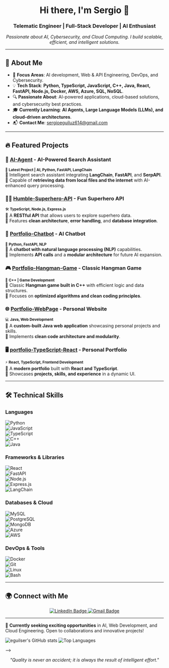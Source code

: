<h1 align="center">Hi there, I'm Sergio 👋</h1>
<h3 align="center">Telematic Engineer | Full-Stack Developer | AI Enthusiast</h3>

<p align="center">
  <em>Passionate about AI, Cybersecurity, and Cloud Computing. I build scalable, efficient, and intelligent solutions.</em>
</p>

---

## 🚀 About Me  

- 🎯 **Focus Areas**: AI development, Web & API Engineering, DevOps, and Cybersecurity.  
- 💡 **Tech Stack**: **Python, TypeScript, JavaScript, C++, Java, React, FastAPI, Node.js, Docker, AWS, Azure, SQL, NoSQL**.  
- 🔍 **Passionate About**: AI-powered applications, cloud-based solutions, and cybersecurity best practices.  
- 🎓 **Currently Learning**: **AI Agents, Large Language Models (LLMs), and cloud-driven architectures**.  
- 📬 **Contact Me**: [sergioeguiluz614@gmail.com](mailto:sergioeguiluz614@gmail.com)  

---

## 🔥 Featured Projects  

### 🧠 **[AI-Agent](https://github.com/eguilser/AI-Agent) - AI-Powered Search Assistant**  
<sub>🚀 **Latest Project | AI, Python, FastAPI, LangChain**</sub>  
🔹 Intelligent search assistant integrating **LangChain**, **FastAPI**, and **SerpAPI**.  
🔹 Capable of **retrieving data from local files and the internet** with AI-enhanced query processing.  

### 🦸‍♂️ **[Humble-Superhero-API](https://github.com/eguilser/Humble-Superhero-API) - Fun Superhero API**  
<sub>🛠️ **TypeScript, Node.js, Express.js**</sub>  
🔹 A **RESTful API** that allows users to explore superhero data.  
🔹 Features **clean architecture**, **error handling**, and **database integration**.  

### 💬 **[Portfolio-Chatbot](https://github.com/eguilser/Portfolio-Chatbot) - AI Chatbot**  
<sub>🤖 **Python, FastAPI, NLP**</sub>  
🔹 A **chatbot with natural language processing (NLP)** capabilities.  
🔹 Implements **API calls** and a **modular architecture** for future AI expansion.  

### 🎮 **[Portfolio-Hangman-Game](https://github.com/eguilser/portfolio-hangman-game) - Classic Hangman Game**  
<sub>🎲 **C++ | Game Development**</sub>  
🔹 Classic **Hangman game built in C++** with efficient logic and data structures.  
🔹 Focuses on **optimized algorithms and clean coding principles**.  

### 🌐 **[Portfolio-WebPage](https://github.com/eguilser/Portfolio-WebPage) - Personal Website**  
<sub>💻 **Java, Web Development**</sub>  
🔹 A **custom-built Java web application** showcasing personal projects and skills.  
🔹 Implements **clean code architecture and modularity**.  

### 🖥️ **[portfolio-TypeScript-React](https://github.com/eguilser/portfolio-TypeScript-React) - Personal Portfolio**  
<sub>⚡ **React, TypeScript, Frontend Development**</sub>  
🔹 A **modern portfolio** built with **React and TypeScript**.  
🔹 Showcases **projects, skills, and experience** in a dynamic UI.  

---

## 🛠️ **Technical Skills**  

### **Languages**  
![Python](https://img.shields.io/badge/-Python-3776AB?style=flat&logo=python&logoColor=white)  
![JavaScript](https://img.shields.io/badge/-JavaScript-F7DF1E?style=flat&logo=javascript&logoColor=black)  
![TypeScript](https://img.shields.io/badge/-TypeScript-007ACC?style=flat&logo=typescript&logoColor=white)  
![C++](https://img.shields.io/badge/-C++-00599C?style=flat&logo=c%2B%2B&logoColor=white)  
![Java](https://img.shields.io/badge/-Java-007396?style=flat&logo=java&logoColor=white)  

### **Frameworks & Libraries**  
![React](https://img.shields.io/badge/-React-61DAFB?style=flat&logo=react&logoColor=black)  
![FastAPI](https://img.shields.io/badge/-FastAPI-009688?style=flat&logo=fastapi&logoColor=white)  
![Node.js](https://img.shields.io/badge/-Node.js-339933?style=flat&logo=node.js&logoColor=white)  
![Express.js](https://img.shields.io/badge/-Express.js-000000?style=flat&logo=express&logoColor=white)  
![LangChain](https://img.shields.io/badge/-LangChain-FF9900?style=flat&logo=langchain&logoColor=white)  

### **Databases & Cloud**  
![MySQL](https://img.shields.io/badge/-MySQL-4479A1?style=flat&logo=mysql&logoColor=white)  
![PostgreSQL](https://img.shields.io/badge/-PostgreSQL-336791?style=flat&logo=postgresql&logoColor=white)  
![MongoDB](https://img.shields.io/badge/-MongoDB-47A248?style=flat&logo=mongodb&logoColor=white)  
![Azure](https://img.shields.io/badge/-Azure-0089D6?style=flat&logo=microsoft-azure&logoColor=white)  
![AWS](https://img.shields.io/badge/-AWS-232F3E?style=flat&logo=amazon-aws&logoColor=white)  

### **DevOps & Tools**  
![Docker](https://img.shields.io/badge/-Docker-2496ED?style=flat&logo=docker&logoColor=white)  
![Git](https://img.shields.io/badge/-Git-F05032?style=flat&logo=git&logoColor=white)  
![Linux](https://img.shields.io/badge/-Linux-FCC624?style=flat&logo=linux&logoColor=black)  
![Bash](https://img.shields.io/badge/-Bash-4EAA25?style=flat&logo=gnubash&logoColor=white)  

---

## 🌍 Connect with Me  

<p align="center">
  <a href="https://www.linkedin.com/in/sergio-eguíluz-43482a265" target="_blank">
    <img src="https://img.shields.io/badge/-LinkedIn-0077B5?style=flat&logo=linkedin&logoColor=white" alt="LinkedIn Badge"/>
  </a>  
  <a href="mailto:sergioeguiluz614@gmail.com">
    <img src="https://img.shields.io/badge/-Email-D14836?style=flat&logo=gmail&logoColor=white" alt="Gmail Badge"/>
  </a>  
</p>

---

🚀 **Currently seeking exciting opportunities** in AI, Web Development, and Cloud Engineering. Open to collaborations and innovative projects!  


  <img src="https://github-readme-stats.vercel.app/api?username=eguilser&show_icons=true&theme=dark" alt="eguilser's GitHub stats" />
  <img src="https://github-readme-stats.vercel.app/api/top-langs/?username=eguilser&layout=compact&theme=dark" alt="Top Languages"/>
</p>
-->

<p align="center">
  <i>"Quality is never an accident; it is always the result of intelligent effort."</i>
</p>

